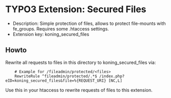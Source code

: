 # TYPO3 Extension: Secured Files
  * Description: Simple protection of files, allows to protect file-mounts with fe_groups. Requires some .htaccess settings.
  * Extension key: koning_secured_files


Howto
-----

Rewrite all requests to files in this directory to koning_secured_files via:
```apacheconf
    # Example for /fileadmin/protected/<files>
    RewriteRule ^fileadmin/protected/.*$ /index.php?eID=koning_secured_files&file=%{REQUEST_URI} [NC,L]
```
Use this in your htaccess to rewrite requests of files to this extension.
